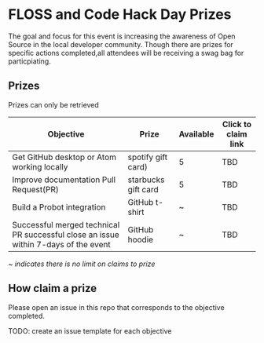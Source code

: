 # FLOSS and Code Hack Day Prizes

The goal and focus for this event is increasing the awareness of Open Source in the local developer community. Though there are prizes for specific actions completed,all attendees will be receiving a swag bag for particpiating. 

## Prizes

Prizes can only be retrieved 

|Objective|Prize|Available| Click to claim link|
|-|-|-|-|
|Get GitHub desktop or Atom working locally |spotify gift card)|5|TBD|
Improve documentation Pull Request(PR) |starbucks gift card|5|TBD|
Build a Probot integration |GitHub t-shirt|~|TBD|
Successful merged technical PR successful close an issue within 7-days of the event |GitHub hoodie|~|TBD|

*~* *indicates there is no limit on claims to prize*

## How claim a prize
Please open an issue in this repo that corresponds to the objective completed.

TODO: create an issue template for each objective
